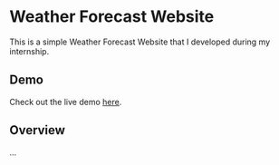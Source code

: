 # Weather Forecast Website

This is a simple Weather Forecast Website that I developed during my internship.

## Demo

Check out the live demo [here](https://rohanthbaipilla.github.io/Weather-Forecast-Website/).

## Overview

...

